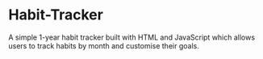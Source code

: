 # Habit-Tracker
A simple 1-year habit tracker built with HTML and JavaScript which allows users to track habits by month and customise their goals.
